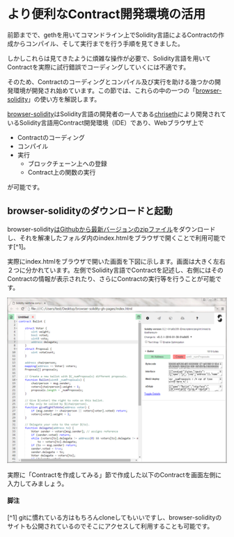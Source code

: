 # より便利なContract開発環境の活用

前節までで、gethを用いてコマンドライン上でSolidity言語によるContractの作成からコンパイル、そして実行までを行う手順を見てきました。

しかしこれらは見てきたように煩雑な操作が必要で、Solidity言語を用いてContractを実際に試行錯誤でコーディングしていくには不適です。

そのため、Contractのコーディングとコンパイル及び実行を助ける幾つかの開発環境が開発され始めています。この節では、これらの中の一つの「[browser-solidity](https://github.com/chriseth/browser-solidity)」の使い方を解説します。

[browser-solidity](https://github.com/chriseth/browser-solidity)はSolidity言語の開発者の一人である[chriseth](https://github.com/chriseth)により開発されているSolidity言語用Contract開発環境（IDE）であり、Webブラウザ上で
* Contractのコーディング
* コンパイル
* 実行
    * ブロックチェーン上への登録
    * Contract上の関数の実行

が可能です。

## browser-solidityのダウンロードと起動
browser-solidity[はGithubから最新バージョンのzipファイル](https://github.com/chriseth/browser-solidity/archive/gh-pages.zip)をダウンロードし、それを解凍したフォルダ内のindex.htmlをブラウザで開くことで利用可能です[^1]。

実際にindex.htmlをブラウザで開いた画面を下図に示します。画面は大きく左右２つに分かれています。左側でSolidity言語でContractを記述し、右側にはそのContractの情報が表示されたり、さらにContractの実行等を行うことが可能です。

![Browser Solidity画面](00_images/browser_solidity_initial_screen.png)

実際に「Contractを作成してみる」<!--[REF]-->節で作成した以下のContractを画面左側に入力してみましょう。


#### 脚注
[^1] gitに慣れている方はもちろんcloneしてもいいですし、browser-solidityのサイトも公開されているのでそこにアクセスして利用することも可能です。